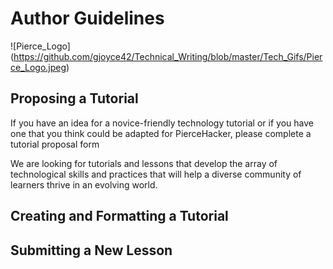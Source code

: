 # Author Guidelines
  ![Pierce_Logo] (https://github.com/gjoyce42/Technical_Writing/blob/master/Tech_Gifs/Pierce_Logo.jpeg)

## Proposing a Tutorial
If you have an idea for a novice-friendly technology tutorial or if you have one that you think could be adapted for PierceHacker, please complete a tutorial proposal form

We are looking for tutorials and lessons that develop the array of technological skills and practices that will help a diverse community of learners thrive in an evolving world.


## Creating and Formatting a Tutorial

## Submitting a New Lesson
<!--stackedit_data:
eyJoaXN0b3J5IjpbLTEyMjk3MDI2NzQsLTEyMjk3MDI2NzQsLT
c1Nzc4NTUyMywxODY0MTAyNTg3LDE5ODU1OTkzNjldfQ==
-->
